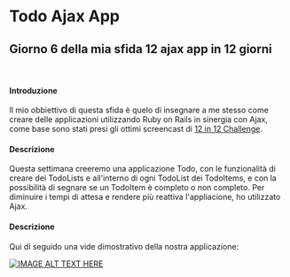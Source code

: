 
# Todo Ajax App

## Giorno 6 della mia sfida 12 ajax app in 12 giorni


&nbsp;

#### Introduzione
Il mio obbiettivo di questa sfida è quelo di insegnare a me stesso come creare delle applicazioni utilizzando Ruby on Rails in sinergia con Ajax, come base sono stati presi gli ottimi screencast di [12 in 12 Challenge](https://mackenziechild.me/12-in-12/).
&nbsp;

#### Descrizione
Questa settimana creeremo una applicazione Todo, con le funzionalità di creare dei TodoLists e all'interno di ogni TodoList dei TodoItems, e con la possibilità di segnare se un TodoItem è completo o non completo.
Per diminuire i tempi di attesa e rendere più reattiva l'appliacione, ho utilizzato Ajax.
&nbsp;

#### Descrizione
Qui di seguido una vide dimostrativo della nostra applicazione:


[![IMAGE ALT TEXT HERE](https://img.youtube.com/vi/ZjKchSh49Ik/0.jpg)](https://www.youtube.com/watch?v=ZjKchSh49Ik)

